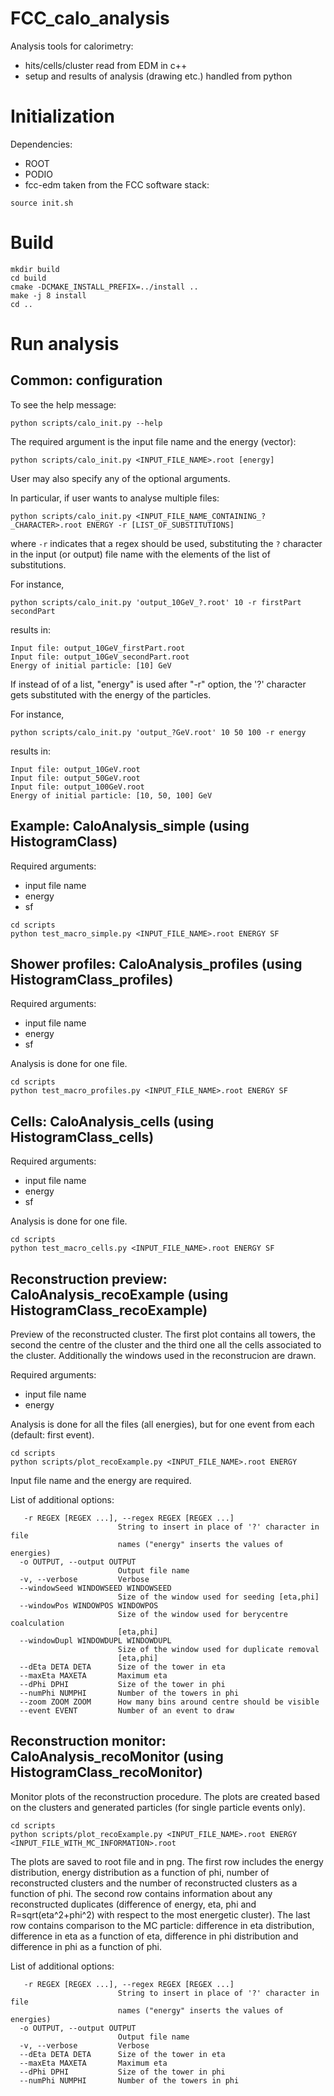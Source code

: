 FCC_calo_analysis
=====================

Analysis tools for calorimetry:
 - hits/cells/cluster read from EDM in c++
 - setup and results of analysis (drawing etc.) handled from python

# Initialization

Dependencies:
 - ROOT
 - PODIO
 - fcc-edm
taken from the FCC software stack:

~~~{.sh}
source init.sh
~~~

# Build

~~~{.sh}
mkdir build
cd build
cmake -DCMAKE_INSTALL_PREFIX=../install ..
make -j 8 install
cd ..
~~~

# Run analysis

## Common: configuration

To see the help message:

~~~{.sh}
python scripts/calo_init.py --help
~~~

The required argument is the input file name and the energy (vector):

~~~{.sh}
python scripts/calo_init.py <INPUT_FILE_NAME>.root [energy]
~~~

User may also specify any of the optional arguments.

In particular, if user wants to analyse multiple files:

~~~{.sh}
python scripts/calo_init.py <INPUT_FILE_NAME_CONTAINING_?_CHARACTER>.root ENERGY -r [LIST_OF_SUBSTITUTIONS]
~~~

where `-r` indicates that a regex should be used, substituting the `?` character in the input (or output) file name with the elements of the list of substitutions.

For instance,
~~~{.sh}
python scripts/calo_init.py 'output_10GeV_?.root' 10 -r firstPart secondPart
~~~

results in:
~~~{.sh}
Input file: output_10GeV_firstPart.root
Input file: output_10GeV_secondPart.root
Energy of initial particle: [10] GeV
~~~

If instead of of a list, "energy" is used after "-r" option, the '?' character gets substituted with the energy of the particles.

For instance,
~~~{.sh}
python scripts/calo_init.py 'output_?GeV.root' 10 50 100 -r energy
~~~

results in:
~~~{.sh}
Input file: output_10GeV.root
Input file: output_50GeV.root
Input file: output_100GeV.root
Energy of initial particle: [10, 50, 100] GeV
~~~


## Example: CaloAnalysis_simple (using HistogramClass)

Required arguments:
 - input file name
 - energy
 - sf

~~~{.sh}
cd scripts
python test_macro_simple.py <INPUT_FILE_NAME>.root ENERGY SF
~~~

## Shower profiles: CaloAnalysis_profiles (using HistogramClass_profiles)

Required arguments:
 - input file name
 - energy
 - sf

Analysis is done for one file.

~~~{.sh}
cd scripts
python test_macro_profiles.py <INPUT_FILE_NAME>.root ENERGY SF
~~~

## Cells: CaloAnalysis_cells (using HistogramClass_cells)

Required arguments:
 - input file name
 - energy
 - sf

Analysis is done for one file.

~~~{.sh}
cd scripts
python test_macro_cells.py <INPUT_FILE_NAME>.root ENERGY SF
~~~


## Reconstruction preview: CaloAnalysis_recoExample (using HistogramClass_recoExample)

Preview of the reconstructed cluster.
The first plot contains all towers, the second the centre of the cluster and the third one all the cells associated to the cluster.
Additionally the windows used in the reconstrucion are drawn.

Required arguments:
 - input file name
 - energy

Analysis is done for all the files (all energies), but for one event from each (default: first event).

~~~{.sh}
cd scripts
python scripts/plot_recoExample.py <INPUT_FILE_NAME>.root ENERGY
~~~

Input file name and the energy are required.

List of additional options:
~~~{.sh}
   -r REGEX [REGEX ...], --regex REGEX [REGEX ...]
                        String to insert in place of '?' character in file
                        names ("energy" inserts the values of energies)
  -o OUTPUT, --output OUTPUT
                        Output file name
  -v, --verbose         Verbose
  --windowSeed WINDOWSEED WINDOWSEED
                        Size of the window used for seeding [eta,phi]
  --windowPos WINDOWPOS WINDOWPOS
                        Size of the window used for berycentre coalculation
                        [eta,phi]
  --windowDupl WINDOWDUPL WINDOWDUPL
                        Size of the window used for duplicate removal
                        [eta,phi]
  --dEta DETA DETA      Size of the tower in eta
  --maxEta MAXETA       Maximum eta
  --dPhi DPHI           Size of the tower in phi
  --numPhi NUMPHI       Number of the towers in phi
  --zoom ZOOM ZOOM      How many bins around centre should be visible
  --event EVENT         Number of an event to draw
~~~

## Reconstruction monitor: CaloAnalysis_recoMonitor (using HistogramClass_recoMonitor)

Monitor plots of the reconstruction procedure.
The plots are created based on the clusters and generated particles (for single particle events only).

~~~{.sh}
cd scripts
python scripts/plot_recoExample.py <INPUT_FILE_NAME>.root ENERGY <INPUT_FILE_WITH_MC_INFORMATION>.root
~~~

The plots are saved to root file and in png. The first row includes the energy distribution, energy distribution as a function of phi, number of reconstructed clusters and the number of reconstructed clusters as a function of phi.
The second row contains information about any reconstructed duplicates (difference of energy, eta, phi and R=sqrt(eta^2+phi^2) with respect to the most energetic cluster).
The last row contains comparison to the MC particle: difference in eta distribution, difference in eta as a function of eta, difference in phi distribution and difference in phi as a function of phi.

List of additional options:
~~~{.sh}
   -r REGEX [REGEX ...], --regex REGEX [REGEX ...]
                        String to insert in place of '?' character in file
                        names ("energy" inserts the values of energies)
  -o OUTPUT, --output OUTPUT
                        Output file name
  -v, --verbose         Verbose
  --dEta DETA DETA      Size of the tower in eta
  --maxEta MAXETA       Maximum eta
  --dPhi DPHI           Size of the tower in phi
  --numPhi NUMPHI       Number of the towers in phi
~~~